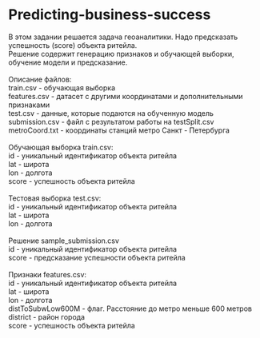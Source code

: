 # Predicting-business-success

В этом задании решается задача геоаналитики. Надо предсказать успешность (score) объекта ритейла. <br />
Решение содержит генерацию признаков и обучающей выборки, обучение модели и предсказание. <br /> 
<br />
Описание файлов: <br />
train.csv - обучающая выборка <br />
features.csv - датасет с другими координатами и дополнительными признаками <br />
test.csv - данные, которые подаются на обученную модель <br />
submission.csv - файл с результатом работы на testSplit.csv <br />
metroCoord.txt - координаты станций метро Санкт - Петербурга <br />
<br />
Обучающая выборка train.csv: <br />
id - уникальный идентификатор объекта ритейла <br />
lat - широта <br />
lon - долгота <br />
score - успешность объекта ритейла <br />
<br />
Тестовая выборка test.csv:<br />
id - уникальный идентификатор объекта ритейла <br />
lat - широта <br />
lon - долгота <br />
<br />
Решение sample_submission.csv <br />
id - уникальный идентификатор объекта ритейла <br />
score - предсказание успешности объекта ритейла <br />
<br />
Признаки features.csv:<br />
id - уникальный идентификатор объекта ритейла <br />
lat - широта <br />
lon - долгота <br />
distToSubwLow600M - флаг. Расстояние до метро меньше 600 метров <br />
district - район города <br />
score - успешность объекта ритейла <br />
